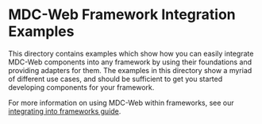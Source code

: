 # MDC-Web Framework Integration Examples

This directory contains examples which show how you can easily integrate MDC-Web components into any
framework by using their foundations and providing adapters for them. The examples in this directory
show a myriad of different use cases, and should be sufficient to get you started developing
components for your framework.

For more information on using MDC-Web within frameworks, see our [integrating into frameworks guide](../docs/integrating-into-frameworks.md).
